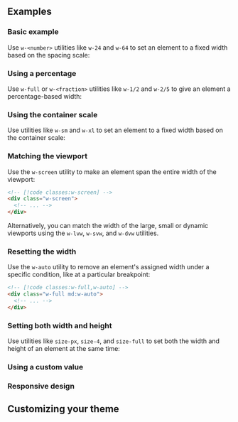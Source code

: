 <ApiTable
  rows=
/>

## Examples

### Basic example

Use `w-<number>` utilities like `w-24` and `w-64` to set an element to a fixed width based on the spacing scale:

### Using a percentage

Use `w-full` or `w-<fraction>` utilities like `w-1/2` and `w-2/5` to give an element a percentage-based width:

### Using the container scale

Use utilities like `w-sm` and `w-xl` to set an element to a fixed width based on the container scale:

### Matching the viewport

Use the `w-screen` utility to make an element span the entire width of the viewport:

```html
<!-- [!code classes:w-screen] -->
<div class="w-screen">
  <!-- ... -->
</div>
```

Alternatively, you can match the width of the large, small or dynamic viewports using the `w-lvw`, `w-svw`, and `w-dvw` utilities.

### Resetting the width

Use the `w-auto` utility to remove an element's assigned width under a specific condition, like at a particular breakpoint:

```html
<!-- [!code classes:w-full,w-auto] -->
<div class="w-full md:w-auto">
  <!-- ... -->
</div>
```

### Setting both width and height

Use utilities like `size-px`, `size-4`, and `size-full` to set both the width and height of an element at the same time:

### Using a custom value

### Responsive design

## Customizing your theme